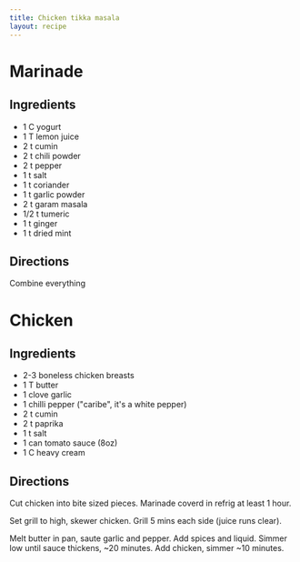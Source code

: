 ```yaml
---
title: Chicken tikka masala
layout: recipe
---
```


# Marinade
## Ingredients
* 1 C yogurt
* 1 T lemon juice
* 2 t cumin
* 2 t chili powder
* 2 t pepper
* 1 t salt
* 1 t coriander
* 1 t garlic powder
* 2 t garam masala
* 1/2 t tumeric
* 1 t ginger
* 1 t dried mint

## Directions
Combine everything

# Chicken
## Ingredients
* 2-3 boneless chicken breasts
* 1 T butter
* 1 clove garlic
* 1 chilli pepper ("caribe", it's a white pepper)
* 2 t cumin
* 2 t paprika
* 1 t salt
* 1 can tomato sauce (8oz)
* 1 C heavy cream

## Directions
Cut chicken into bite sized pieces. Marinade coverd in refrig at least 1 hour.

Set grill to high, skewer chicken. Grill 5 mins each side (juice runs clear).

Melt butter in pan, saute garlic and pepper. Add spices and liquid.
Simmer low until sauce thickens, ~20 minutes.
Add chicken, simmer ~10 minutes.

